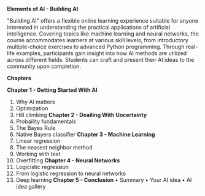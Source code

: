 **Elements of AI - Building AI**

"Building AI" offers a flexible online learning experience suitable for anyone interested in understanding the practical applications of artificial intelligence. Covering topics like machine learning and neural networks, the course accommodates learners at various skill levels, from introductory multiple-choice exercises to advanced Python programming. Through real-life examples, participants gain insight into how AI methods are utilized across different fields. Students can craft and present their AI ideas to the community upon completion.

**Chapters**

**Chapter 1 - Getting Started With AI**
1.	Why AI matters
2.	Optimization
3.	Hill climbing
**Chapter 2 - Deailing With Uncertainty**
4.	Probaility fundamentals
5.	The Bayes Rule
6.	Native Bayers classifier
**Chapter 3 - Machine Learning**
7.	Linear regression
8.	The neasest neighbor method
9.	Working with text
10.	Overfitting
**Chapter 4 - Neural Networks**
11.	Logicistic regression
12.	From logistic regression to neural networks
13.	Deep learning
**Chapter 5 - Conclusion**
•	Summary
•	Your AI idea
•	AI idea gallery

